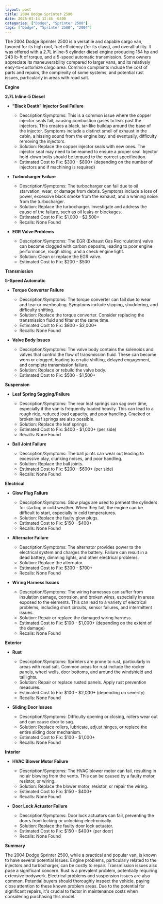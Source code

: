 ```yaml
---
layout: post
title: 2004 Dodge Sprinter 2500
date: 2025-03-14 12:46 -0400
categories: ["Dodge", "Sprinter 2500"]
tags: ["Dodge", "Sprinter 2500", "2004"]
---
```

The 2004 Dodge Sprinter 2500 is a versatile and capable cargo van, favored for its high roof, fuel efficiency (for its class), and overall utility. It was offered with a 2.7L inline-5 cylinder diesel engine producing 154 hp and 243 lb-ft of torque, and a 5-speed automatic transmission. Some owners appreciate its maneuverability compared to larger vans, and its relatively easy-to-customize cargo area. Common complaints include the cost of parts and repairs, the complexity of some systems, and potential rust issues, particularly in areas with road salt.

**Engine**

**2.7L Inline-5 Diesel**

*   **"Black Death" Injector Seal Failure**
    *   Description/Symptoms: This is a common issue where the copper injector seals fail, causing combustion gases to leak past the injectors. This creates a black, tar-like buildup around the base of the injector. Symptoms include a distinct smell of exhaust in the cabin, a hissing sound from the engine bay, and eventually, difficulty removing the injectors.
    *   Solution: Replace the copper injector seals with new ones. The injector seat may need to be reamed to ensure a proper seal. Injector hold-down bolts should be torqued to the correct specification.
    *   Estimated Cost to Fix: $300 - $800+ (depending on the number of injectors and if machining is required)

*   **Turbocharger Failure**
    *   Description/Symptoms: The turbocharger can fail due to oil starvation, wear, or damage from debris. Symptoms include a loss of power, excessive black smoke from the exhaust, and a whining noise from the turbocharger.
    *   Solution: Replace the turbocharger. Investigate and address the cause of the failure, such as oil leaks or blockages.
    *   Estimated Cost to Fix: $1,000 - $2,500+
    *   Recalls: None Found

*   **EGR Valve Problems**
    *   Description/Symptoms: The EGR (Exhaust Gas Recirculation) valve can become clogged with carbon deposits, leading to poor engine performance, rough idling, and a check engine light.
    *   Solution: Clean or replace the EGR valve.
    *   Estimated Cost to Fix: $200 - $500

**Transmission**

**5-Speed Automatic**

*   **Torque Converter Failure**
    *   Description/Symptoms: The torque converter can fail due to wear and tear or overheating. Symptoms include slipping, shuddering, and difficulty shifting.
    *   Solution: Replace the torque converter. Consider replacing the transmission fluid and filter at the same time.
    *   Estimated Cost to Fix: $800 - $2,000+
    *   Recalls: None Found

*   **Valve Body Issues**
    *   Description/Symptoms: The valve body contains the solenoids and valves that control the flow of transmission fluid. These can become worn or clogged, leading to erratic shifting, delayed engagement, and complete transmission failure.
    *   Solution: Replace or rebuild the valve body.
    *   Estimated Cost to Fix: $500 - $1,500+

**Suspension**

*   **Leaf Spring Sagging/Failure**
    *   Description/Symptoms: The rear leaf springs can sag over time, especially if the van is frequently loaded heavily. This can lead to a rough ride, reduced load capacity, and poor handling. Cracked or broken leaf springs are also possible.
    *   Solution: Replace the leaf springs.
    *   Estimated Cost to Fix: $400 - $1,000+ (per side)
     *   Recalls: None Found

*   **Ball Joint Failure**
    *   Description/Symptoms: The ball joints can wear out leading to excessive play, clunking noises, and poor handling.
    *   Solution: Replace the ball joints.
    *   Estimated Cost to Fix: $200 - $600+ (per side)
     *   Recalls: None Found

**Electrical**

*   **Glow Plug Failure**
    *   Description/Symptoms: Glow plugs are used to preheat the cylinders for starting in cold weather. When they fail, the engine can be difficult to start, especially in cold temperatures.
    *   Solution: Replace the faulty glow plugs.
    *   Estimated Cost to Fix: $150 - $400+
    *   Recalls: None Found

*   **Alternator Failure**
    *   Description/Symptoms: The alternator provides power to the electrical system and charges the battery. Failure can result in a dead battery, dimming lights, and other electrical problems.
    *   Solution: Replace the alternator.
    *   Estimated Cost to Fix: $300 - $700+
    *   Recalls: None Found

*   **Wiring Harness Issues**
    *   Description/Symptoms: The wiring harnesses can suffer from insulation damage, corrosion, and broken wires, especially in areas exposed to the elements. This can lead to a variety of electrical problems, including short circuits, sensor failures, and intermittent issues.
    *   Solution: Repair or replace the damaged wiring harness.
    *   Estimated Cost to Fix: $100 - $1,000+ (depending on the extent of the damage)
    *   Recalls: None Found

**Exterior**

*   **Rust**
    *   Description/Symptoms: Sprinters are prone to rust, particularly in areas with road salt. Common areas for rust include the rocker panels, wheel wells, door bottoms, and around the windshield and taillights.
    *   Solution: Repair or replace rusted panels. Apply rust prevention measures.
    *   Estimated Cost to Fix: $100 - $2,000+ (depending on severity)
    *   Recalls: None Found

*   **Sliding Door Issues**
    *   Description/Symptoms: Difficulty opening or closing, rollers wear out and can cause door to sag.
    *   Solution: Replace rollers, lubricate, adjust hinges, or replace the entire sliding door mechanism.
    *   Estimated Cost to Fix: $100 - $1,000+
    *   Recalls: None Found

**Interior**

*   **HVAC Blower Motor Failure**
    *   Description/Symptoms: The HVAC blower motor can fail, resulting in no air blowing from the vents. This can be caused by a faulty motor, resistor, or wiring.
    *   Solution: Replace the blower motor, resistor, or repair the wiring.
    *   Estimated Cost to Fix: $150 - $400+
    *   Recalls: None Found

*   **Door Lock Actuator Failure**
    *   Description/Symptoms: Door lock actuators can fail, preventing the doors from locking or unlocking electronically.
    *   Solution: Replace the faulty door lock actuator.
    *   Estimated Cost to Fix: $150 - $400+ (per door)
    *   Recalls: None Found

**Summary**

The 2004 Dodge Sprinter 2500, while a practical and popular van, is known to have several potential issues. Engine problems, particularly related to the injectors and turbocharger, can be costly to repair. Transmission issues also pose a significant concern. Rust is a prevalent problem, potentially requiring extensive bodywork. Electrical problems and suspension issues are also common. Potential buyers should thoroughly inspect the vehicle, paying close attention to these known problem areas. Due to the potential for significant repairs, it's crucial to factor in maintenance costs when considering purchasing this model.

